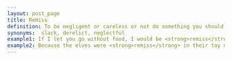 ```yaml
---
layout: post_page
title: Remiss
definition: To be negligent or careless or not do something you should
synonyms:  slack, derelict, neglectful
example1: If I let you go without food, I would be <strong>remiss</strong> in my responsibilities as a parent.
example2: Because the elves were <strong>remiss</strong> in their toy making, Santa did not have enough gifts to fill his sleigh.
---
```

